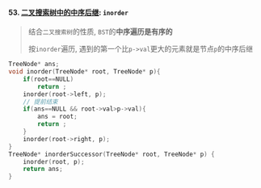 #### 53. [二叉搜索树中的中序后继](https://leetcode.cn/problems/P5rCT8/): `inorder`

> 结合`二叉搜索树`的性质, `BST`的**中序遍历是有序的**
> 
> 按`inorder`遍历, 遇到的第一个比`p->val`更大的元素就是节点`p`的中序后继

```CPP
TreeNode* ans;
void inorder(TreeNode* root, TreeNode* p){
    if(root==NULL)
        return ;
    inorder(root->left, p);
    // 提前结束
    if(ans==NULL && root->val>p->val){
        ans = root;
        return ;
    }
    inorder(root->right, p);
}
TreeNode* inorderSuccessor(TreeNode* root, TreeNode* p) {
    inorder(root, p);
    return ans;
}
```